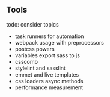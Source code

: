 ## Tools

todo: consider topics
- task runners for automation
- webpack usage with preprocessors
- postcss powers
- variables export sass to js
- csscomb
- stylelint and sasslint
- emmet and live templates
- css loaders async methods
- performance measurement
